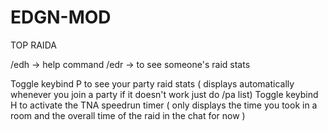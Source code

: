 # EDGN-MOD
 TOP RAIDA
 
 /edh -> help command
 /edr -> to see someone's raid stats
 
 Toggle keybind P to see your party raid stats ( displays automatically whenever you join a party if it doesn't work just do /pa list)
 Toggle keybind H to activate the TNA speedrun timer ( only displays the time you took in a room and the overall time of the raid in the chat for now ) 
